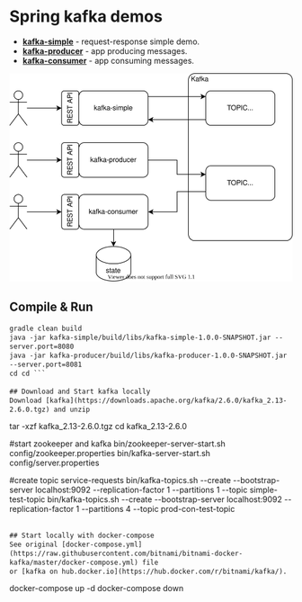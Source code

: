 # Spring kafka demos

* [__kafka-simple__](kafka-simple) - request-response simple demo.
* [__kafka-producer__](kafka-producer) - app producing messages.
* [__kafka-consumer__](kafka-consumer) - app consuming messages.

![architecture](docs/kafka-demo.svg)

## Compile & Run 
```
gradle clean build
java -jar kafka-simple/build/libs/kafka-simple-1.0.0-SNAPSHOT.jar --server.port=8080
java -jar kafka-producer/build/libs/kafka-producer-1.0.0-SNAPSHOT.jar --server.port=8081
cd cd ```

## Download and Start kafka locally
Download [kafka](https://downloads.apache.org/kafka/2.6.0/kafka_2.13-2.6.0.tgz) and unzip
```
tar -xzf kafka_2.13-2.6.0.tgz
cd kafka_2.13-2.6.0

#start zookeeper and kafka
bin/zookeeper-server-start.sh config/zookeeper.properties
bin/kafka-server-start.sh config/server.properties

#create topic service-requests
bin/kafka-topics.sh --create --bootstrap-server localhost:9092 --replication-factor 1 --partitions 1 --topic simple-test-topic
bin/kafka-topics.sh --create --bootstrap-server localhost:9092 --replication-factor 1 --partitions 4 --topic prod-con-test-topic
```

## Start locally with docker-compose
See original [docker-compose.yml](https://raw.githubusercontent.com/bitnami/bitnami-docker-kafka/master/docker-compose.yml) file 
or [kafka on hub.docker.io](https://hub.docker.com/r/bitnami/kafka/). 
```
docker-compose up -d
docker-compose down
```
